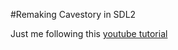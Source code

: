 #Remaking Cavestory in SDL2

Just me following this [youtube tutorial](https://www.youtube.com/watch?v=ETvApbD5xRo&index=1&list=PLNOBk_id22bw6LXhrGfhVwqQIa-M2MsLa)
